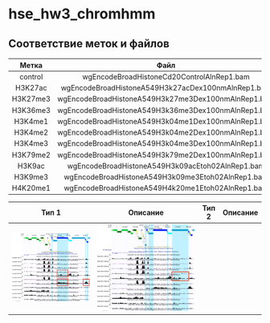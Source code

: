 # hse_hw3_chromhmm

## Соответствие меток и файлов
| Метка       | Файл                |
| :-------------: |:------------------:|
| control     | wgEncodeBroadHistoneCd20ControlAlnRep1.bam    |
| H3K27ac     | wgEncodeBroadHistoneA549H3k27acDex100nmAlnRep1.bam    |
| H3K27me3     | wgEncodeBroadHistoneA549H3k27me3Dex100nmAlnRep1.bam    |
| H3K36me3     | wgEncodeBroadHistoneA549H3k36me3Dex100nmAlnRep1.bam    |
| H3K4me1     | wgEncodeBroadHistoneA549H3k04me1Dex100nmAlnRep1.bam    |
| H3K4me2     | wgEncodeBroadHistoneA549H3k04me2Dex100nmAlnRep1.bam   |
| H3K4me3     | wgEncodeBroadHistoneA549H3k04me3Dex100nmAlnRep1.bam    |
| H3K79me2     | wgEncodeBroadHistoneA549H3k79me2Dex100nmAlnRep1.bam    |
| H3K9ac     | wgEncodeBroadHistoneA549H3k09acEtoh02AlnRep1.bam    |
| H3K9me3     | wgEncodeBroadHistoneA549H3k09me3Etoh02AlnRep1.bam    |
| H4K20me1    | wgEncodeBroadHistoneA549H4k20me1Etoh02AlnRep1.bam    |


| Тип 1       | Описание                | Тип 2                | Описание                |
| :-------------: | :------------------: | :------------------: | :------------------: |
| ![](/data/1.png)     | ![](/data/2.png)     |
